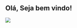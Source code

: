 ##  Olá, Seja bem vindo!


<a href="https://github.com/DuarteSamuel/github-readme-stats">
  <img align="center" src="https://github-readme-stats.vercel.app/api?username=DuarteSamuel&count_private=true&show_icons=true&icon_color=FFFFFF&bg_color=0f1217&title_color=FFFFFF&text_color=FFFFFF" />
</a>
<p>


<!---
Samuel-R-Duarte/Samuel-R-Duarte is a ✨ special ✨ repository because its `README.md` (this file) appears on your GitHub profile.
You can click the Preview link to take a look at your changes.
--->
